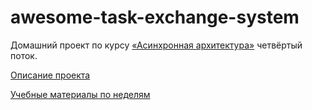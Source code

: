 # awesome-task-exchange-system
Домашний проект по курсу [«Асинхронная архитектура»](https://education.borshev.com/architecture) четвёртый поток.

[Описание проекта](https://lms.tough-dev.school/materials/33cbbaacdee545f89cfe4204af973bd9/)

[Учебные материалы по неделям](https://lms.tough-dev.school/materials/51fe5830cd0c42e5a56fc7aa2e2439a4)
